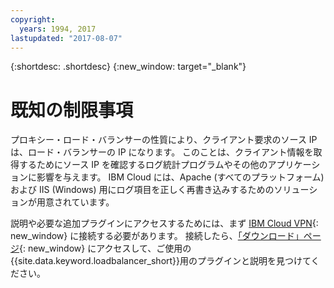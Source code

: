 ```yaml
---
copyright:
  years: 1994, 2017
lastupdated: "2017-08-07"
---
```


{:shortdesc: .shortdesc}
{:new_window: target="_blank"}

# 既知の制限事項

プロキシー・ロード・バランサーの性質により、クライアント要求のソース IP は、ロード・バランサーの IP になります。 このことは、クライアント情報を取得するためにソース IP を確認するログ統計プログラムやその他のアプリケーションに影響を与えます。 IBM Cloud には、Apache (すべてのプラットフォーム) および IIS (Windows) 用にログ項目を正しく再書き込みするためのソリューションが用意されています。

説明や必要な追加プラグインにアクセスするためには、まず [IBM Cloud VPN](https://console.bluemix.net/docs/infrastructure/iaas-vpn/getting-started.html){: new_window} に接続する必要があります。 接続したら、[「ダウンロード」ページ](http://downloads.softlayer.local/loadbalancer/){: new_window} にアクセスして、ご使用の{{site.data.keyword.loadbalancer_short}}用のプラグインと説明を見つけてください。
